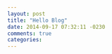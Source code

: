 ```yaml
---
layout: post
title: "Hello Blog"
date: 2014-09-17 07:32:11 -0230
comments: true
categories: 
---
```

